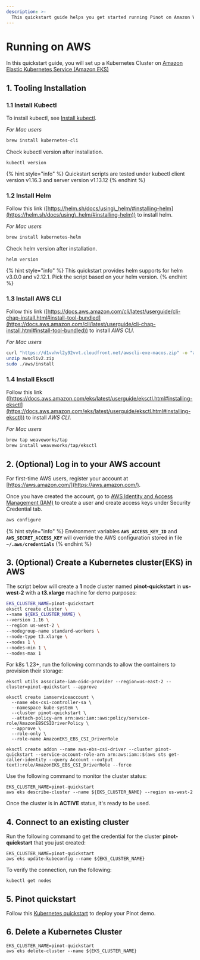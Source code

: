 ```yaml
---
description: >-
  This quickstart guide helps you get started running Pinot on Amazon Web Services (AWS).
---
```


# Running on AWS

In this quickstart guide, you will set up a Kubernetes Cluster on [Amazon Elastic Kubernetes Service (Amazon EKS)](https://aws.amazon.com/eks/)

## 1. Tooling Installation

### **1.1 Install Kubectl**

To install kubectl, see [Install kubectl](https://kubernetes.io/docs/tasks/tools/install-kubectl).

_For Mac users_

```bash
brew install kubernetes-cli
```

Check kubectl version after installation.

```
kubectl version
```

{% hint style="info" %}
Quickstart scripts are tested under kubectl client version v1.16.3 and server version v1.13.12
{% endhint %}

### **1.2 Install Helm**

Follow this link ([https://helm.sh/docs/using\_helm/#installing-helm](https://helm.sh/docs/using\_helm/#installing-helm)) to install helm.

_For Mac users_

```bash
brew install kubernetes-helm
```

Check helm version after installation.

```
helm version
```

{% hint style="info" %}
This quickstart provides helm supports for helm v3.0.0 and v2.12.1. Pick the script based on your helm version.
{% endhint %}

### **1.3 Install AWS CLI**

Follow this link ([https://docs.aws.amazon.com/cli/latest/userguide/cli-chap-install.html#install-tool-bundled](https://docs.aws.amazon.com/cli/latest/userguide/cli-chap-install.html#install-tool-bundled)) to install _AWS CLI_.

_For Mac users_

```bash
curl "https://d1vvhvl2y92vvt.cloudfront.net/awscli-exe-macos.zip" -o "awscliv2.zip"
unzip awscliv2.zip
sudo ./aws/install
```

### **1.4 Install Eksctl**

Follow this link ([https://docs.aws.amazon.com/eks/latest/userguide/eksctl.html#installing-eksctl](https://docs.aws.amazon.com/eks/latest/userguide/eksctl.html#installing-eksctl)) to install _AWS CLI_.

_For Mac users_

```bash
brew tap weaveworks/tap
brew install weaveworks/tap/eksctl
```

## 2. (Optional) **Log in to your AWS account**

For first-time AWS users, register your account at [https://aws.amazon.com/](https://aws.amazon.com/).

Once you have created the account, go to [AWS Identity and Access Management (IAM)](https://console.aws.amazon.com/iam/home#/home) to create a user and create access keys under Security Credential tab.&#x20;

```bash
aws configure
```

{% hint style="info" %}
Environment variables **`AWS_ACCESS_KEY_ID`** and **`AWS_SECRET_ACCESS_KEY`** will override the AWS configuration stored in file **`~/.aws/credentials`**
{% endhint %}

## 3. (Optional) Create a Kubernetes cluster(EKS) in AWS

The script below will create a **1** node cluster named **pinot-quickstart** in **us-west-2** with a **t3.xlarge** machine for demo purposes:

```bash
EKS_CLUSTER_NAME=pinot-quickstart
eksctl create cluster \
--name ${EKS_CLUSTER_NAME} \
--version 1.16 \
--region us-west-2 \
--nodegroup-name standard-workers \
--node-type t3.xlarge \
--nodes 1 \
--nodes-min 1 \
--nodes-max 1
```

For k8s 1.23+, run the following commands to allow the containers to provision their storage:
```
eksctl utils associate-iam-oidc-provider --region=us-east-2 --cluster=pinot-quickstart --approve

eksctl create iamserviceaccount \
  --name ebs-csi-controller-sa \
  --namespace kube-system \
  --cluster pinot-quickstart \
  --attach-policy-arn arn:aws:iam::aws:policy/service-role/AmazonEBSCSIDriverPolicy \
  --approve \
  --role-only \
  --role-name AmazonEKS_EBS_CSI_DriverRole

eksctl create addon --name aws-ebs-csi-driver --cluster pinot-quickstart --service-account-role-arn arn:aws:iam::$(aws sts get-caller-identity --query Account --output text):role/AmazonEKS_EBS_CSI_DriverRole --force
```

Use the following command to monitor the cluster status:

```
EKS_CLUSTER_NAME=pinot-quickstart
aws eks describe-cluster --name ${EKS_CLUSTER_NAME} --region us-west-2
```

Once the cluster is in **ACTIVE** status, it's ready to be used.

## **4. Connect to an existing cluster**

Run the following command to get the credential for the cluster **pinot-quickstart** that you just created:

```
EKS_CLUSTER_NAME=pinot-quickstart
aws eks update-kubeconfig --name ${EKS_CLUSTER_NAME}
```

To verify the connection, run the following:

```
kubectl get nodes
```

## 5. Pinot quickstart

Follow this [Kubernetes quickstart](../kubernetes-quickstart.md) to deploy your Pinot demo.

## 6. Delete a Kubernetes Cluster

```
EKS_CLUSTER_NAME=pinot-quickstart
aws eks delete-cluster --name ${EKS_CLUSTER_NAME}
```
